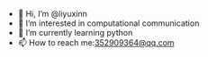 - 👋 Hi, I’m @liyuxinn
- 👀 I’m interested in computational communication 
- 🌱 I’m currently learning python
- 📫 How to reach me:352909364@qq.com
